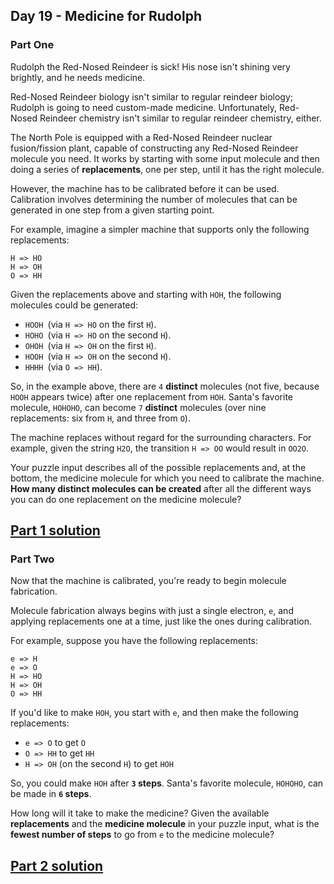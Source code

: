 ## Day 19 - Medicine for Rudolph

### Part One

Rudolph the Red-Nosed Reindeer is sick! His nose isn't shining very brightly, and he needs medicine.

Red-Nosed Reindeer biology isn't similar to regular reindeer biology; Rudolph is going to need
custom-made medicine. Unfortunately, Red-Nosed Reindeer chemistry isn't similar to regular reindeer
chemistry, either.

The North Pole is equipped with a Red-Nosed Reindeer nuclear fusion/fission plant, capable
of constructing any Red-Nosed Reindeer molecule you need. It works by starting with some input
molecule and then doing a series of **replacements**, one per step, until it has the right molecule.

However, the machine has to be calibrated before it can be used. Calibration involves determining the number of molecules that can be generated in one step from a given starting point.

For example, imagine a simpler machine that supports only the following replacements:

```
H => HO
H => OH
O => HH
```

Given the replacements above and starting with `HOH`, the following molecules could be generated:

 * `HOOH `(via `H => HO` on the first `H`).
 * `HOHO `(via `H => HO` on the second `H`).
 * `OHOH `(via `H => OH` on the first `H`).
 * `HOOH `(via `H => OH` on the second `H`).
 * `HHHH `(via `O => HH`).

So, in the example above, there are `4` **distinct** molecules (not five, because `HOOH` appears
twice) after one replacement from `HOH`. Santa's favorite molecule, `HOHOHO`, can become
`7` **distinct** molecules (over nine replacements: six from `H`, and three from `O`).

The machine replaces without regard for the surrounding characters. For example, given the string
`H2O`, the transition `H => OO` would result in `OO2O`.

Your puzzle input describes all of the possible replacements and, at the bottom, the medicine
molecule for which you need to calibrate the machine. **How many distinct molecules can be created**
after all the different ways you can do one replacement on the medicine molecule?

[Part 1 solution][1]
--------------------

### Part Two

Now that the machine is calibrated, you're ready to begin molecule fabrication.

Molecule fabrication always begins with just a single electron, `e`, and applying replacements
one at a time, just like the ones during calibration.

For example, suppose you have the following replacements:

```
e => H
e => O
H => HO
H => OH
O => HH
```

If you'd like to make `HOH`, you start with `e`, and then make the following replacements:


 * `e => O` to get `O`
 * `O => HH` to get `HH`
 * `H => OH` (on the second `H`) to get `HOH`


So, you could make `HOH` after **`3` steps**. Santa's favorite molecule, `HOHOHO`, can be made in
**`6` steps**.

How long will it take to make the medicine? Given the available **replacements** and the **medicine
molecule** in your puzzle input, what is the **fewest number of steps** to go from `e` to
the medicine molecule?

[Part 2 solution][2]
--------------------


[1]: part_1.py
[2]: part_2.py
